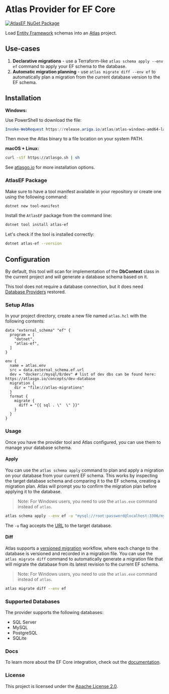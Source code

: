 # Atlas Provider for EF Core

[![AtlasEF NuGet Package](https://img.shields.io/nuget/v/atlas-ef.svg)](https://www.nuget.org/packages/atlas-ef/) 

Load [Entity Framework](https://learn.microsoft.com/en-us/ef/) schemas into an [Atlas](https://atlasgo.io) project.

## Use-cases

1. **Declarative migrations** - use a Terraform-like `atlas schema apply --env ef` command to apply your EF schema to the database.
2. **Automatic migration planning** - use `atlas migrate diff --env ef` to automatically plan a migration from the current database version to the EF schema.

## Installation

**Windows:**

Use PowerShell  to download the file:

```powershell
Invoke-WebRequest https://release.ariga.io/atlas/atlas-windows-amd64-latest.exe -OutFile atlas.exe
```

Then move the Atlas binary to a file location on your system PATH.

**macOS + Linux:**

```bash
curl -sSf https://atlasgo.sh | sh
```

See [atlasgo.io](https://atlasgo.io/getting-started#installation) for more installation options.

### AtlasEF Package

Make sure to have a tool manifest available in your repository or create one using the following command:

```bash
dotnet new tool-manifest
```

Install the `AtlasEF` package from the command line:

```bash
dotnet tool install atlas-ef
```

Let's check if the tool is installed correctly:

```bash
dotnet atlas-ef --version
```

## Configuration

By default, this tool will scan for implementation of the **DbContext** class in the current project and will generate a database schema based on it.

This tool does not require a database connection, but it does need [Database Providers](https://learn.microsoft.com/en-us/ef/core/providers/?tabs=dotnet-core-cli) restored.

### Setup Atlas

In your project directory, create a new file named `atlas.hcl` with the following contents:

```hcl
data "external_schema" "ef" {
  program = [
    "dotnet",
    "atlas-ef",
  ]
}

env {
  name = atlas.env
  src = data.external_schema.ef.url
  dev = "docker://mysql/8/dev" # list of dev dbs can be found here: https://atlasgo.io/concepts/dev-database
  migration {
    dir = "file://atlas-migrations"
  }
  format {
    migrate {
      diff = "{{ sql . \"  \" }}"
    }
  }
}
```

### Usage

Once you have the provider tool and Atlas configured, you can use them to manage your database schema.

#### Apply

You can use the `atlas schema apply` command to plan and apply a migration on your database from
your current EF schema. This works by inspecting the target database schema and comparing it to the
EF schema, creating a migration plan. Atlas will prompt you to confirm the migration plan
before applying it to the database.

> Note: For Windows users, you need to use the `atlas.exe` command instead of `atlas`.

```bash
atlas schema apply --env ef -u "mysql://root:password@localhost:3306/mydb"
```

The `-u` flag accepts the [URL](https://atlasgo.io/concepts/url) to the
target database.

#### Diff

Atlas supports a [versioned migration](https://atlasgo.io/concepts/declarative-vs-versioned#versioned-migrations) 
workflow, where each change to the database is versioned and recorded in a migration file. You can use the
`atlas migrate diff` command to automatically generate a migration file that will migrate the database
from its latest revision to the current EF schema.

> Note: For Windows users, you need to use the `atlas.exe` command instead of `atlas`.

```bash
atlas migrate diff --env ef 
```

### Supported Databases

The provider supports the following databases:
* SQL Server
* MySQL
* PostgreSQL
* SQLite

### Docs

To learn more about the EF Core integration, check out the [documentation](https://atlasgo.io/guides/orms/efcore).

### License

This project is licensed under the [Apache License 2.0](LICENSE).
